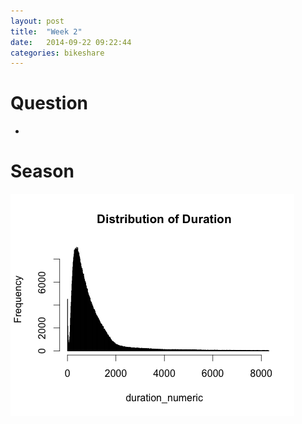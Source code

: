 ```yaml
---
layout: post
title:  "Week 2"
date:   2014-09-22 09:22:44
categories: bikeshare
---
```



# Question
*
# Season



![Distribution of Duration](https://github.com/yunhaolucky/yunhaolucky.github.io/blob/master/assets/bikeshare/week1/distributionofduration.png?raw=true)
